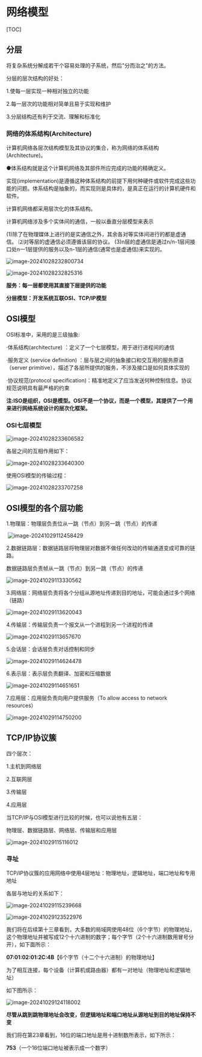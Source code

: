 # **网络模型**

[TOC]



## 分层

将复杂系统分解成若干个容易处理的子系统，然后"分而治之"的方法。

分层的层次结构的好处：

1.使每一层实现一种相对独立的功能

2.每一层次的功能相对简单且易于实现和维护

3.分层结构还有利于交流、理解和标准化

### 网络的体系结构(Architecture)

计算机网络各层次结构模型及其协议的集合，称为网络的体系结构(Architecture)。

●体系结构就是这个计算机网络及其部件所应完成的功能的精确定义。

实现(implementation)是遵循这种体系结构的前提下用何种硬件或软件完成这些功能的问题。体系结构是抽象的，而实现则是具体的，是真正在运行的计算机硬件和软件。

计算机网络都采用层次化的体系结构。

计算机网络涉及多个实体间的通信，一般以垂直分层模型来表示

(1)除了在物理媒体上进行的是实通信之外，其余各对等实体间进行的都是虚通信。
	⑵对等层的虚通信必须遵循该层的协议。
	(3)n层的虚通信是通过n/n-1层间接口处n一1层提供的服务以及n-1层的通信(通常也是虚通信)来实现的。

![image-20241028232800734](assets/image-20241028232800734.png)

![image-20241028232825316](assets/image-20241028232825316.png)

**服务：每一层都使用其直接下层提供的功能**

**分层模型：开发系统互联OSI、TCP/IP模型**

## OSI模型

OSI标准中，采用的是三级抽象:

·体系结构(architecture) ：定义了一个七层模型，用于进行进程间的通信

·服务定义 (service definition) ：层与层之间的抽象接口和交互用的服务原语（server primitive），描述了各层所提供的服务，不涉及接口是如何具体实现的

·协议规范(protocol specification)：精准地定义了应当发送何种控制信息。协议规范说明具有最严格的约束

**注:ISO是组织，OSI是模型。OSI不是一个协议，而是一个模型，其提供了一个用来进行网络系统设计的层次化框架。**

### OSI七层模型

![image-20241028233606582](assets/image-20241028233606582.png)

各层之间的互相作用如下：

![image-20241028233640300](assets/image-20241028233640300.png)

使用OSI模型的传输过程：

![image-20241028233707258](assets/image-20241028233707258.png)

## OSI模型的各个层功能

1.物理层：物理层负责位从一跳（节点）到另一跳（节点）的传递

​	![image-20241029112458429](assets/image-20241029112458429.png)

2.数据链路层：数据链路层将物理层对数据不做任何改动的传输通道变成可靠的链路。

数据链路层负责帧从一跳（节点）到另一跳（节点）的传递

![image-20241029113330562](assets/image-20241029113330562.png)

3.网络层：网络层负责将各个分组从源地址传递到目的地址，可能会通过多个网络（链路）

![image-20241029113620043](assets/image-20241029113620043.png)

4.传输层：传输层负责一个报文从一个进程到另一个进程的传递

![image-20241029113657670](assets/image-20241029113657670.png)

5.会话层：会话层负责对话控制和同步

![image-20241029114624478](assets/image-20241029114624478.png)

6.表示层：表示层负责翻译、加密和压缩数据

![image-20241029114651651](assets/image-20241029114651651.png)

7.应用层：应用层负责向用户提供服务（To allow access to network resources）

![image-20241029114750200](assets/image-20241029114750200.png)

## TCP/IP协议簇

四个层次：

1.主机到网络层

2.互联网层

3.传输层

4.应用层

当TCP/IP与OSI模型进行比较的时候，也可以说他有五层：

物理层、数据链路层、网络层、传输层和应用层

![image-20241029115116012](assets/image-20241029115116012.png)

### 寻址

TCP/IP协议簇的应用网络中使用4层地址：物理地址，逻辑地址，端口地址和专用地址

各层与地址的关系如下：

![image-20241029115239668](assets/image-20241029115239668.png)

![image-20241029123522976](assets/image-20241029123522976.png)

我们将在后续第十三章看到，大多数的局域网使用48位（6个字节）的物理地址，这个物理地址并被写成12个十六进制的数字；每个字节（2个十六进制数用冒号分开），如下面所示：

**07:01:02:01:2C:4B**【6个字节（十二个十六进制）的物理地址】



为了相互连接，每个设备（计算机或路由器）都有一对地址（物理地址和逻辑地址）

如下图所示：

![image-20241029124118002](assets/image-20241029124118002.png)

**尽管从跳到跳物理地址会改变，但逻辑地址和端口地址从源地址到目的地址保持不变**

我们将在第23章看到，16位的端口地址是用十进制数所表示，如下所示：

**753**（一个16位端口地址被表示成一个数字）


